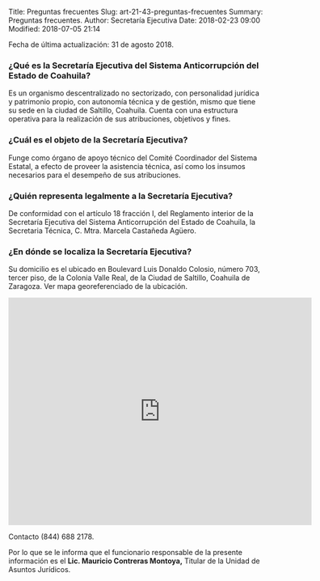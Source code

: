 Title: Preguntas frecuentes
Slug: art-21-43-preguntas-frecuentes
Summary: Preguntas frecuentes.
Author: Secretaría Ejecutiva
Date: 2018-02-23 09:00
Modified: 2018-07-05 21:14


Fecha de última actualización: 31 de agosto 2018.

### ¿Qué es la Secretaría Ejecutiva del Sistema Anticorrupción del Estado de Coahuila?

Es un organismo descentralizado no sectorizado, con personalidad
jurídica y patrimonio propio, con autonomía técnica y de gestión, mismo
que tiene su sede en la ciudad de Saltillo, Coahuila. Cuenta con una
estructura operativa para la realización de sus atribuciones, objetivos
y fines.

### ¿Cuál es el objeto de la Secretaría Ejecutiva?

Funge como órgano de apoyo técnico del Comité Coordinador del Sistema
Estatal, a efecto de proveer la asistencia técnica, así como los
insumos necesarios para el desempeño de sus atribuciones.

### ¿Quién representa legalmente a la Secretaría Ejecutiva?

De conformidad con el artículo 18 fracción I, del Reglamento interior
de la Secretaría Ejecutiva del Sistema Anticorrupción del Estado de
Coahuila, la Secretaria Técnica, C. Mtra. Marcela Castañeda Agüero.

### ¿En dónde se localiza la Secretaría Ejecutiva?

Su domicilio es el ubicado en Boulevard Luis Donaldo Colosio, número
703, tercer piso, de la Colonia Valle Real, de la Ciudad de Saltillo,
Coahuila de Zaragoza. Ver mapa georeferenciado de la ubicación.

<iframe src="https://www.google.com/maps/embed?pb=!1m18!1m12!1m3!1d1801.016631465175!2d-100.96104139428223!3d25.470564738400462!2m3!1f0!2f0!3f0!3m2!1i1024!2i768!4f13.1!3m3!1m2!1s0x868812c22fd32bcf%3A0xd72f0fa4e13c6e90!2sBlvd.+Luis+Donaldo+Colosio+703%2C+Valle+Real+2do+Sector%2C+25205+Saltillo%2C+Coah.!5e0!3m2!1ses!2smx!4v1524239750191" width="600" height="450" frameborder="0" style="border:0" allowfullscreen></iframe>

Contacto (844) 688 2178.

Por lo que se le informa que el funcionario responsable de la presente
información es el **Lic. Mauricio Contreras Montoya,** Titular de la
Unidad de Asuntos Jurídicos.
